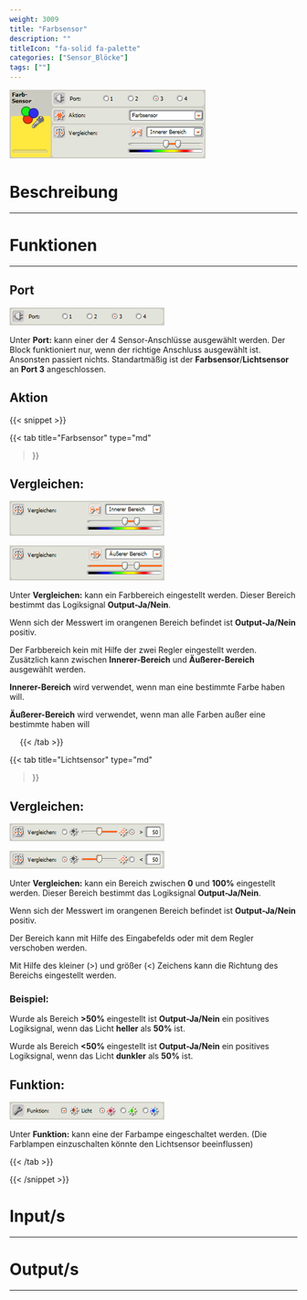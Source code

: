 ```yaml
---
weight: 3009
title: "Farbsensor"
description: ""
titleIcon: "fa-solid fa-palette"
categories: ["Sensor_Blöcke"]
tags: [""]
---
```


![Block.png](/images/nxt-images/Kapitel%203%20Sensoren/3.10%20Farbsensor/Block.png)

# Beschreibung
---

# Funktionen
---

## Port

![Port.png](/images/nxt-images/Kapitel%203%20Sensoren/3.10%20Farbsensor/Port.png)

Unter **Port:** kann einer der 4 Sensor-Anschlüsse ausgewählt werden. Der Block funktioniert nur, wenn der richtige Anschluss ausgewählt ist. Ansonsten passiert nichts. Standartmäßig ist der **Farbsensor**/**Lichtsensor** an **Port 3** angeschlossen.

## Aktion

{{< snippet >}}

{{< tab
    title="Farbsensor"
    type="md"
>}}

## Vergleichen:

![Vergleichen1.png](/images/nxt-images/Kapitel%203%20Sensoren/3.10%20Farbsensor/Vergleichen1.png)

![Vergleichen2.png](/images/nxt-images/Kapitel%203%20Sensoren/3.10%20Farbsensor/Vergleichen2.png)
 
Unter **Vergleichen:** kann ein Farbbereich eingestellt werden. Dieser Bereich bestimmt das Logiksignal **Output-Ja/Nein**.

Wenn sich der Messwert im orangenen Bereich befindet ist **Output-Ja/Nein** positiv.

Der Farbbereich kein mit Hilfe der zwei Regler eingestellt werden. Zusätzlich kann zwischen **Innerer-Bereich** und **Äußerer-Bereich** ausgewählt werden. 

**Innerer-Bereich** wird verwendet, wenn man eine bestimmte Farbe haben will. 

**Äußerer-Bereich** wird verwendet, wenn man alle Farben außer eine bestimmte haben will 

 
 
{{< /tab >}}

{{< tab
    title="Lichtsensor"
    type="md"
>}}

## Vergleichen:

![Vergleichen3.png](/images/nxt-images/Kapitel%203%20Sensoren/3.10%20Farbsensor/Vergleichen3.png)

![Vergleichen4.png](/images/nxt-images/Kapitel%203%20Sensoren/3.10%20Farbsensor/Vergleichen4.png)

Unter **Vergleichen:** kann ein Bereich zwischen **0** und **100%** eingestellt werden. Dieser Bereich bestimmt das Logiksignal **Output-Ja/Nein**.

Wenn sich der Messwert im orangenen Bereich befindet ist **Output-Ja/Nein** positiv.

Der Bereich kann mit Hilfe des Eingabefelds oder mit dem Regler verschoben werden.

Mit Hilfe des kleiner (>) und größer (<) Zeichens kann die Richtung des Bereichs eingestellt werden.

### Beispiel:

Wurde als Bereich **>50%** eingestellt ist **Output-Ja/Nein** ein positives Logiksignal, wenn das Licht **heller** als **50%** ist.

Wurde als Bereich **<50%** eingestellt ist **Output-Ja/Nein** ein positives Logiksignal, wenn das Licht **dunkler** als **50%** ist.

## Funktion:

![Vergleichen4.png](/images/nxt-images/Kapitel%203%20Sensoren/3.10%20Farbsensor/Funktion.png)

Unter **Funktion:** kann eine der Farbampe eingeschaltet werden. (Die Farblampen einzuschalten könnte den Lichtsensor beeinflussen)

{{< /tab >}}

{{< /snippet >}}

# Input/s
---

# Output/s
---
